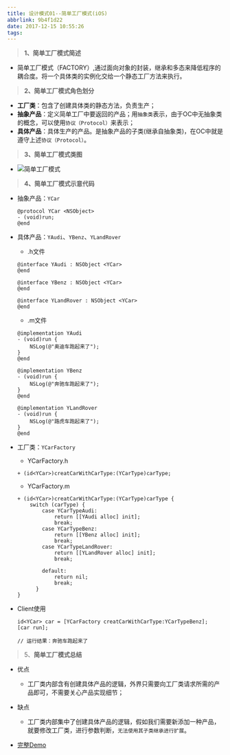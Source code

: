 ```yaml
---
title: 设计模式01--简单工厂模式(iOS)
abbrlink: 9b4f1d22
date: 2017-12-15 10:55:26
tags:
---
```



> **1、简单工厂模式简述**

- 简单工厂模式（FACTORY）,通过面向对象的封装，继承和多态来降低程序的耦合度。将一个具体类的实例化交给一个静态工厂方法来执行。

> **2、简单工厂模式角色划分**
- **工厂类**：包含了创建具体类的静态方法，负责生产；
- **抽象产品**：定义简单工厂中要返回的产品；用`抽象类`表示，由于OC中无抽象类的概念，可以使用`协议（Protocol）`来表示；
- **具体产品**：具体生产的产品。是抽象产品的子类(继承自抽象类)，在OC中就是遵守上述`协议（Protocol）`。

<!-- more -->

> **3、简单工厂模式类图**

- ![简单工厂模式](http://upload-images.jianshu.io/upload_images/590107-be044ef4d46c361d.png?imageMogr2/auto-orient/strip%7CimageView2/2/w/1240)

> **4、简单工厂模式示意代码**
- 抽象产品：`YCar`
  ``` 
  @protocol YCar <NSObject>
  - (void)run;
  @end
  ```

- 具体产品：`YAudi`、`YBenz`、`YLandRover`
  - .h文件
  ```
  @interface YAudi : NSObject <YCar>
  @end

  @interface YBenz : NSObject <YCar>
  @end

  @interface YLandRover : NSObject <YCar>
  @end
  ```
  - .m文件
  ``` 
  @implementation YAudi
  - (void)run {
      NSLog(@"奥迪车跑起来了");
  }
  @end

  @implementation YBenz
  - (void)run {
      NSLog(@"奔驰车跑起来了");
  }
  @end

  @implementation YLandRover
  - (void)run {
      NSLog(@"路虎车跑起来了");
  }
  @end
  ```

- 工厂类：`YCarFactory`
  - YCarFactory.h
  ```
  + (id<YCar>)creatCarWithCarType:(YCarType)carType;
  ```
  - YCarFactory.m
  ```
  + (id<YCar>)creatCarWithCarType:(YCarType)carType {
      switch (carType) {
          case YCarTypeAudi:
              return [[YAudi alloc] init];
              break;
          case YCarTypeBenz:
              return [[YBenz alloc] init];
              break;
          case YCarTypeLandRover:
              return [[YLandRover alloc] init];
              break;
            
          default:
              return nil;
              break;
        }
  }
   ```

- Client使用
  ```
  id<YCar> car = [YCarFactory creatCarWithCarType:YCarTypeBenz];
  [car run];

  // 运行结果：奔驰车跑起来了
  ```

> 5、**简单工厂模式总结**
- 优点
  - 工厂类内部含有创建具体产品的逻辑，外界只需要向工厂类请求所需的产品即可，不需要关心产品实现细节；

- 缺点
  - 工厂类内部集中了创建具体产品的逻辑，假如我们需要新添加一种产品，就要修改工厂类，进行参数判断，`无法使用其子类继承进行扩展`。

- [完整Demo](https://github.com/YotrolZ/DesignPatterns-OC)
